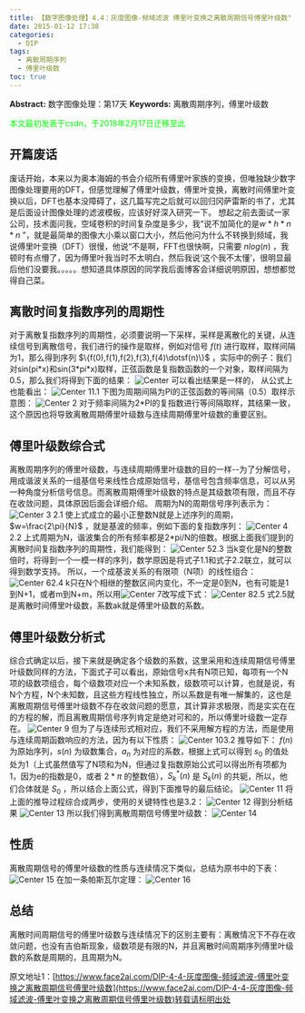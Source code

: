 ```yaml
---
title: 【数字图像处理】4.4：灰度图像-频域滤波 傅里叶变换之离散周期信号傅里叶级数"
date: 2015-01-12 17:38
categories:
  - DIP
tags:
  - 离散周期序列
  - 傅里叶级数
toc: true
---
```

**Abstract:** 数字图像处理：第17天
**Keywords:** 离散周期序列，傅里叶级数
<!--more-->
<font color="00FF00">本文最初发表于csdn，于2018年2月17日迁移至此</font>
## 开篇废话
废话开始，本来以为奥本海姆的书会介绍所有傅里叶家族的变换，但唯独缺少数字图像处理要用的DFT，但感觉理解了傅里叶级数，傅里叶变换，离散时间傅里叶变换以后，DFT也基本没障碍了，这几篇写完之后就可以回归冈萨雷斯的书了，尤其是后面设计图像处理的滤波模板，应该好好深入研究一下。
想起之前去面试一家公司，技术面问我，空域卷积的时间复杂度是多少，我“说不加简化的是$w*h*n*n$ ”，就是最简单的图像大小乘以窗口大小，然后他问为什么不转换到频域，我说傅里叶变换（DFT）很慢，他说“不是啊，FFT也很快啊，只需要 $n log(n)$ ，我顿时有点懵了，因为傅里叶我当时不太明白，然后我说‘这个我不太懂’，很明显最后他们没要我。。。。。想知道具体原因的同学我后面博客会详细说明原因，想想都觉得自己菜。

## 离散时间复指数序列的周期性
对于离散复指数序列的周期性，必须要说明一下采样，采样是离散化的关键，从连续信号到离散信号，我们进行的操作是取样，例如对信号 $f(t)$ 进行取样，取样间隔为1，那么得到序列 $\{f(0),f(1),f(2),f(3),f(4)\dotsf(n)\}$ ，实际中的例子：我们对sin(pi\*x)和sin(3\*pi\*x)取样，正弦函数是复指数函数的一个对象，取样间隔为0.5，那么我们将得到下面的结果：
![Center][]
可以看出结果是一样的， 从公式上也能看出：
![Center 1][]1.1
下图为周期间隔为PI的正弦函数的等间隔（0.5）取样示意图：
![Center 2][]
对于频率间隔为2\*PI的复指数进行等间隔取样，其结果一致，这个原因也将导致离散周期傅里叶级数与连续周期傅里叶级数的重要区别。
## 傅里叶级数综合式
离散周期序列的傅里叶级数，与连续周期傅里叶级数的目的一样--为了分解信号，用成谐波关系的一组基信号来线性合成原始信号，基信号包含频率信息，可以从另一种角度分析信号信息。而离散周期傅里叶级数的特点是其级数项有限，而且不存在收敛问题，具体原因后面会详细介绍。
周期为N的周期信号序列表示为：
![Center 3][] 2.1
使上式成立的最小正整数N就是上述序列的周期， $w=\frac{2\pi}{N}$ ，就是基波的频率，例如下面的复指数序列：
![Center 4][] 2.2
上式周期为N，谐波集合的所有频率都是2\*pi/N的倍数。根据上面我们提到的离散时间复指数序列的周期性，我们能得到：
![Center 5][]2.3
当k变化是N的整数倍时，将得到一个一模一样的序列，数学原因是将式子1.1和式子2.2联立，就可以得到数学支持。
所以，一个成基波关系的有限项（N项）的线性组合：
![Center 6][]2.4
k只在N个相继的整数区间内变化，不一定是0到N，也有可能是1到N+1，或者m到N+m，所以用![Center 7][]改写成下式：
![Center 8][]2.5
式2.5就是离散时间傅里叶级数，系数ak就是傅里叶级数的系数。
## 傅里叶级数分析式
综合式确定以后，接下来就是确定各个级数的系数，这里采用和连续周期信号傅里叶级数同样的方法，下面式子可以看出，原始信号x共有N项已知，每项有一个N项的级数项组合，每个级数项对应一个未知系数，级数项可以计算，也就是说，有N个方程，N个未知数，且这些方程线性独立，所以系数是有唯一解集的，这也是离散周期信号傅里叶级数不存在收敛问题的愿意，其计算非求极限，而是实实在在的方程的解，而且离散周期信号序列肯定是绝对可和的，所以傅里叶级数一定存在。
![Center 9][]
但为了与连续形式相对应，我们不采用解方程的方法，而是使用与连续周期函数响应的方法，因为有以下性质：
![Center 10][]3.2
推导如下：
$f(n)$ 为原始序列，$s(n)$ 为级数集合，$a_n$ 为对应的系数，根据上式可以得到 $s_0$ 的值处处为1（上式虽然值写了N项和为N，但通过复指数原始公式可以得出所有项都为1，因为e的指数是0，或者 $2*\pi$ 的整数倍），$S^*_k(n)$ 是 $S_k(n)$ 的共轭，所以，他们合体就是 $S_0$ ，所以结合上面公式，得到下面推导的最后结论。
![Center 11][]
将上面的推导过程综合成两步，使用的关键特性也是3.2：
![Center 12][]
得到分析结果
![Center 13][]
所以我们得到离散周期信号傅里叶级数：
![Center 14][]

## 性质
离散周期信号的傅里叶级数的性质与连续情况下类似，总结为原书中的下表：
![Center 15][]
在加一条帕斯瓦尔定理：
![Center 16][]
## 总结
离散时间周期信号的傅里叶级数与连续情况下的区别主要有：离散情况下不存在收敛问题，也没有吉伯斯现象，级数项是有限的N，并且离散时间周期序列傅里叶级数的系数是周期的，且周期为N。

[Center]: https://tony4ai-1251394096.cos.ap-hongkong.myqcloud.com/blog_images/DIP-4-4-灰度图像-频域滤波-傅里叶变换之离散周期信号傅里叶级数/20150112152853812.png
[Center 1]: https://tony4ai-1251394096.cos.ap-hongkong.myqcloud.com/blog_images/DIP-4-4-灰度图像-频域滤波-傅里叶变换之离散周期信号傅里叶级数/20150112153630546.png
[Center 2]: https://tony4ai-1251394096.cos.ap-hongkong.myqcloud.com/blog_images/DIP-4-4-灰度图像-频域滤波-傅里叶变换之离散周期信号傅里叶级数/20150112154303925.png
[Center 3]: https://tony4ai-1251394096.cos.ap-hongkong.myqcloud.com/blog_images/DIP-4-4-灰度图像-频域滤波-傅里叶变换之离散周期信号傅里叶级数/20150112155301531.png
[Center 4]: https://tony4ai-1251394096.cos.ap-hongkong.myqcloud.com/blog_images/DIP-4-4-灰度图像-频域滤波-傅里叶变换之离散周期信号傅里叶级数/20150112155322622.png
[Center 5]: https://tony4ai-1251394096.cos.ap-hongkong.myqcloud.com/blog_images/DIP-4-4-灰度图像-频域滤波-傅里叶变换之离散周期信号傅里叶级数/20150112155600697.png
[Center 6]: https://tony4ai-1251394096.cos.ap-hongkong.myqcloud.com/blog_images/DIP-4-4-灰度图像-频域滤波-傅里叶变换之离散周期信号傅里叶级数/20150112160240625.png
[Center 7]: https://tony4ai-1251394096.cos.ap-hongkong.myqcloud.com/blog_images/DIP-4-4-灰度图像-频域滤波-傅里叶变换之离散周期信号傅里叶级数/20150112160604761.png
[Center 8]: https://tony4ai-1251394096.cos.ap-hongkong.myqcloud.com/blog_images/DIP-4-4-灰度图像-频域滤波-傅里叶变换之离散周期信号傅里叶级数/20150112160639268.png
[Center 9]: https://tony4ai-1251394096.cos.ap-hongkong.myqcloud.com/blog_images/DIP-4-4-灰度图像-频域滤波-傅里叶变换之离散周期信号傅里叶级数/20150112161436531.png
[Center 10]: https://tony4ai-1251394096.cos.ap-hongkong.myqcloud.com/blog_images/DIP-4-4-灰度图像-频域滤波-傅里叶变换之离散周期信号傅里叶级数/20150112162154703.png
[Center 11]: https://tony4ai-1251394096.cos.ap-hongkong.myqcloud.com/blog_images/DIP-4-4-灰度图像-频域滤波-傅里叶变换之离散周期信号傅里叶级数/20150112162625650.png
[Center 12]: https://tony4ai-1251394096.cos.ap-hongkong.myqcloud.com/blog_images/DIP-4-4-灰度图像-频域滤波-傅里叶变换之离散周期信号傅里叶级数/20150112163656001.png
[Center 13]: https://tony4ai-1251394096.cos.ap-hongkong.myqcloud.com/blog_images/DIP-4-4-灰度图像-频域滤波-傅里叶变换之离散周期信号傅里叶级数/20150112163745968.png
[Center 14]: https://tony4ai-1251394096.cos.ap-hongkong.myqcloud.com/blog_images/DIP-4-4-灰度图像-频域滤波-傅里叶变换之离散周期信号傅里叶级数/20150112164844039.png
[Center 15]: https://tony4ai-1251394096.cos.ap-hongkong.myqcloud.com/blog_images/DIP-4-4-灰度图像-频域滤波-傅里叶变换之离散周期信号傅里叶级数/20150112165626861.png
[Center 16]: https://tony4ai-1251394096.cos.ap-hongkong.myqcloud.com/blog_images/DIP-4-4-灰度图像-频域滤波-傅里叶变换之离散周期信号傅里叶级数/20150112165638093.png





原文地址1：[https://www.face2ai.com/DIP-4-4-灰度图像-频域滤波-傅里叶变换之离散周期信号傅里叶级数](https://www.face2ai.com/DIP-4-4-灰度图像-频域滤波-傅里叶变换之离散周期信号傅里叶级数)转载请标明出处
